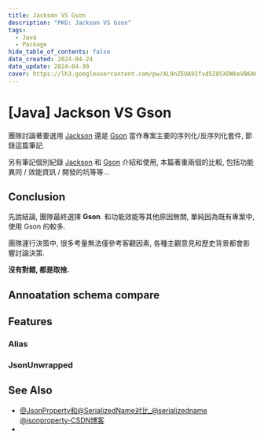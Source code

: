 ```yaml
---
title: Jackson VS Gson
description: "PKG: Jackson VS Gson"
tags:
  - Java
  - Package
hide_table_of_contents: false
date_created: 2024-04-24
date_update: 2024-04-30
cover: https://lh3.googleusercontent.com/pw/AL9nZEUA9Ifvd5Z8SXDWkeVB6AC4MPGwnXaL6kBXNPoXwOQQ2jOcZ1Jw_0p8TKK8C3ZX0e67_FOY15eDrm7aaXSQJcKtoUzC80SAQEHsaBy6qS2AqNNs5VUFNXBKm439y_1wkvmDl-PnL8ReojnIumNlEvOXBg=w800-no?authuser=0
---
```


# [Java] Jackson VS Gson

團隊討論著要選用 [Jackson](https://github.com/FasterXML/jackson) 還是 [Gson](https://github.com/google/gson) 當作專案主要的序列化/反序列化套件, 節錄這篇筆記.

另有筆記個別紀錄 [Jackson](./java-lib_serialize-jackson.md) 和 [Gson](./java-lib_serialize-gson.md) 介紹和使用,
本篇著重兩個的比較, 包括功能異同 / 效能資訊 / 開發的坑等等...

## Conclusion

先說結論, 團隊最終選擇 **Gson**. 和功能效能等其他原因無關, 單純因為既有專案中, 使用 Gson 的較多.

團隊運行決策中, 很多考量無法僅參考客觀因素, 各種主觀意見和歷史背景都會影響討論決策.

**沒有對錯, 都是取捨.**

## Annoatation schema compare

## Features

### Alias

### JsonUnwrapped

## See Also

- [@JsonProperty和@SerializedName对比\_@serializedname @jsonproperty-CSDN博客](https://blog.csdn.net/VIP_WangSai/article/details/103295717)
-
